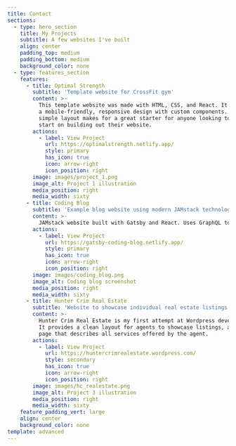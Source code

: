 ```yaml
---
title: Contact
sections:
  - type: hero_section
    title: My Projects
    subtitle: A few websites I've built
    align: center
    padding_top: medium
    padding_bottom: medium
    background_color: none
  - type: features_section
    features:
      - title: Optimal Strength
        subtitle: 'Template website for CrossFit gym'
        content: >-
          This template website was made with HTML, CSS, and React. It features
          a mobile-friendly, responsive design with custom components. It's
          simple layout makes for a great starter for anyone looking to get a head
          start on building out their website.
        actions:
          - label: View Project
            url: https://optimalstrength.netlify.app/
            style: primary
            has_icon: true
            icon: arrow-right
            icon_position: right
        image: images/project_1.png
        image_alt: Project 1 illustration
        media_position: right
        media_width: sixty
      - title: Coding Blog
        subtitle: 'Example blog website using modern JAMstack technologies.'
        content: >-
          JAMstack website built with Gatsby and React. Uses GraphQL to query markdown files to pull in data for each blog post.
        actions:
          - label: View Project
            url: https://gatsby-coding-blog.netlify.app/
            style: primary
            has_icon: true
            icon: arrow-right
            icon_position: right
        image: images/coding_blog.png
        image_alt: Coding blog screenshot
        media_position: right
        media_width: sixty
      - title: Hunter Crim Real Estate
        subtitle: 'Website to showcase individual real estate listings.'
        content: >-
          Hunter Crim Real Estate is my first attempt at Wordpress development!
          It provides a clean layout for agents to showcase listings, and a "services"
          page that describes all services offered by the agent.
        actions:
          - label: View Project
            url: https://huntercrimrealestate.wordpress.com/
            style: secondary
            has_icon: true
            icon: arrow-right
            icon_position: right
        image: images/hc_realestate.png
        image_alt: Project 3 illustration
        media_position: right
        media_width: sixty
    feature_padding_vert: large
    align: center
    background_color: none
template: advanced
---
```

